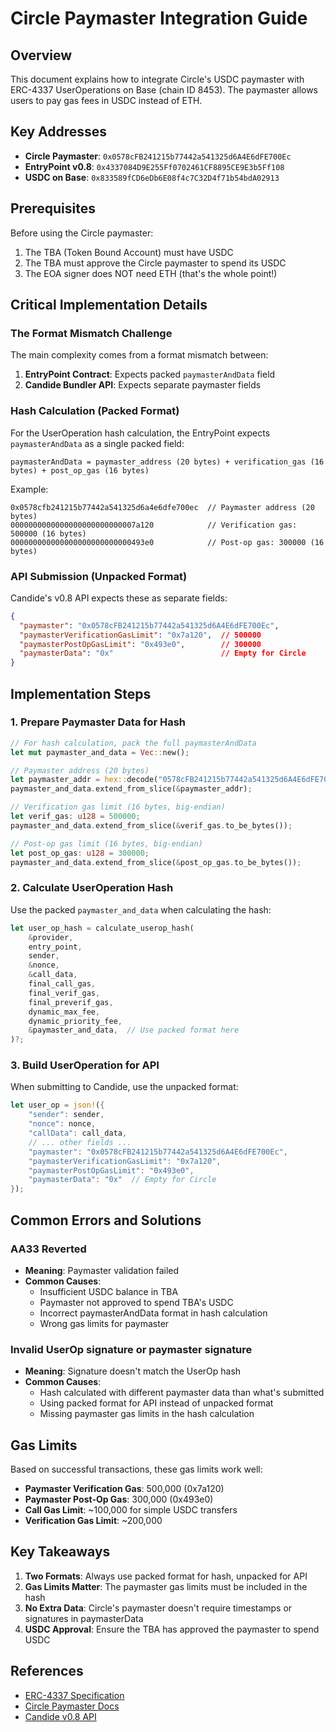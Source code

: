 # Circle Paymaster Integration Guide

## Overview

This document explains how to integrate Circle's USDC paymaster with ERC-4337 UserOperations on Base (chain ID 8453). The paymaster allows users to pay gas fees in USDC instead of ETH.

## Key Addresses

- **Circle Paymaster**: `0x0578cFB241215b77442a541325d6A4E6dFE700Ec`
- **EntryPoint v0.8**: `0x4337084D9E255Ff0702461CF8895CE9E3b5Ff108`
- **USDC on Base**: `0x833589fCD6eDb6E08f4c7C32D4f71b54bdA02913`

## Prerequisites

Before using the Circle paymaster:
1. The TBA (Token Bound Account) must have USDC
2. The TBA must approve the Circle paymaster to spend its USDC
3. The EOA signer does NOT need ETH (that's the whole point!)

## Critical Implementation Details

### The Format Mismatch Challenge

The main complexity comes from a format mismatch between:
1. **EntryPoint Contract**: Expects packed `paymasterAndData` field
2. **Candide Bundler API**: Expects separate paymaster fields

### Hash Calculation (Packed Format)

For the UserOperation hash calculation, the EntryPoint expects `paymasterAndData` as a single packed field:

```
paymasterAndData = paymaster_address (20 bytes) + verification_gas (16 bytes) + post_op_gas (16 bytes)
```

Example:
```
0x0578cfb241215b77442a541325d6a4e6dfe700ec  // Paymaster address (20 bytes)
0000000000000000000000000007a120            // Verification gas: 500000 (16 bytes)
000000000000000000000000000493e0            // Post-op gas: 300000 (16 bytes)
```

### API Submission (Unpacked Format)

Candide's v0.8 API expects these as separate fields:

```json
{
  "paymaster": "0x0578cFB241215b77442a541325d6A4E6dFE700Ec",
  "paymasterVerificationGasLimit": "0x7a120",  // 500000
  "paymasterPostOpGasLimit": "0x493e0",        // 300000
  "paymasterData": "0x"                        // Empty for Circle
}
```

## Implementation Steps

### 1. Prepare Paymaster Data for Hash

```rust
// For hash calculation, pack the full paymasterAndData
let mut paymaster_and_data = Vec::new();

// Paymaster address (20 bytes)
let paymaster_addr = hex::decode("0578cFB241215b77442a541325d6A4E6dFE700Ec").unwrap();
paymaster_and_data.extend_from_slice(&paymaster_addr);

// Verification gas limit (16 bytes, big-endian)
let verif_gas: u128 = 500000;
paymaster_and_data.extend_from_slice(&verif_gas.to_be_bytes());

// Post-op gas limit (16 bytes, big-endian)
let post_op_gas: u128 = 300000;
paymaster_and_data.extend_from_slice(&post_op_gas.to_be_bytes());
```

### 2. Calculate UserOperation Hash

Use the packed `paymaster_and_data` when calculating the hash:

```rust
let user_op_hash = calculate_userop_hash(
    &provider,
    entry_point,
    sender,
    &nonce,
    &call_data,
    final_call_gas,
    final_verif_gas,
    final_preverif_gas,
    dynamic_max_fee,
    dynamic_priority_fee,
    &paymaster_and_data,  // Use packed format here
)?;
```

### 3. Build UserOperation for API

When submitting to Candide, use the unpacked format:

```rust
let user_op = json!({
    "sender": sender,
    "nonce": nonce,
    "callData": call_data,
    // ... other fields ...
    "paymaster": "0x0578cFB241215b77442a541325d6A4E6dFE700Ec",
    "paymasterVerificationGasLimit": "0x7a120",
    "paymasterPostOpGasLimit": "0x493e0",
    "paymasterData": "0x"  // Empty for Circle
});
```

## Common Errors and Solutions

### AA33 Reverted
- **Meaning**: Paymaster validation failed
- **Common Causes**:
  - Insufficient USDC balance in TBA
  - Paymaster not approved to spend TBA's USDC
  - Incorrect paymasterAndData format in hash calculation
  - Wrong gas limits for paymaster

### Invalid UserOp signature or paymaster signature
- **Meaning**: Signature doesn't match the UserOp hash
- **Common Causes**:
  - Hash calculated with different paymaster data than what's submitted
  - Using packed format for API instead of unpacked format
  - Missing paymaster gas limits in the hash calculation

## Gas Limits

Based on successful transactions, these gas limits work well:
- **Paymaster Verification Gas**: 500,000 (0x7a120)
- **Paymaster Post-Op Gas**: 300,000 (0x493e0)
- **Call Gas Limit**: ~100,000 for simple USDC transfers
- **Verification Gas Limit**: ~200,000

## Key Takeaways

1. **Two Formats**: Always use packed format for hash, unpacked for API
2. **Gas Limits Matter**: The paymaster gas limits must be included in the hash
3. **No Extra Data**: Circle's paymaster doesn't require timestamps or signatures in paymasterData
4. **USDC Approval**: Ensure the TBA has approved the paymaster to spend USDC

## References

- [ERC-4337 Specification](https://eips.ethereum.org/EIPS/eip-4337)
- [Circle Paymaster Docs](https://developers.circle.com/stablecoins/paymaster-overview)
- [Candide v0.8 API](https://docs.candide.dev/wallet/bundler/rpc-methods/)
